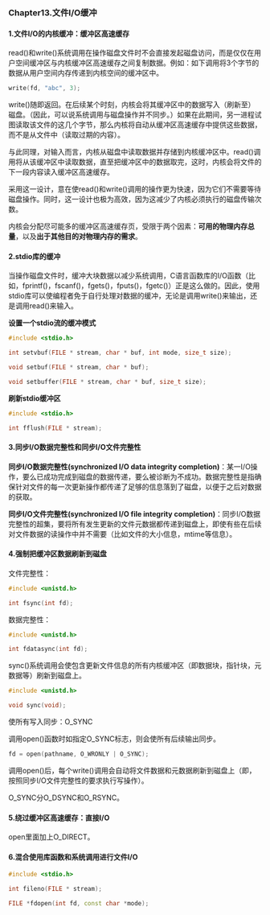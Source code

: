 ### Chapter13.文件I/O缓冲

#### 1.文件I/O的内核缓冲：缓冲区高速缓存

read()和write()系统调用在操作磁盘文件时不会直接发起磁盘访问，而是仅仅在用户空间缓冲区与内核缓冲区高速缓存之间复制数据。例如：如下调用将3个字节的数据从用户空间内存传递到内核空间的缓冲区中。

```c++
write(fd, "abc", 3);
```

write()随即返回。在后续某个时刻，内核会将其缓冲区中的数据写入（刷新至）磁盘。（因此，可以说系统调用与磁盘操作并不同步。）如果在此期间，另一进程试图读取该文件的这几个字节，那么内核将自动从缓冲区高速缓存中提供这些数据，而不是从文件中（读取过期的内容）。

与此同理，对输入而言，内核从磁盘中读取数据并存储到内核缓冲区中。read()调用将从该缓冲区中读取数据，直至把缓冲区中的数据取完，这时，内核会将文件的下一段内容读入缓冲区高速缓存。

采用这一设计，意在使read()和write()调用的操作更为快速，因为它们不需要等待磁盘操作。同时，这一设计也极为高效，因为这减少了内核必须执行的磁盘传输次数。

内核会分配尽可能多的缓冲区高速缓存页，受限于两个因素：**可用的物理内存总量**，以及**出于其他目的对物理内存的需求**。



#### 2.stdio库的缓冲

当操作磁盘文件时，缓冲大块数据以减少系统调用，C语言函数库的I/O函数（比如，fprintf()，fscanf()，fgets()，fputs()，fgetc()）正是这么做的。因此，使用stdio库可以使编程者免于自行处理对数据的缓冲，无论是调用write()来输出，还是调用read()来输入。



**设置一个stdio流的缓冲模式**

```c++
#include <stdio.h>

int setvbuf(FILE * stream, char * buf, int mode, size_t size);

void setbuf(FILE * stream, char * buf);

void setbuffer(FILE * stream, char * buf, size_t size);
```

**刷新stdio缓冲区**

```c++
#include <stdio.h>

int fflush(FILE * stream);
```



#### 3.同步I/O数据完整性和同步I/O文件完整性

**同步I/O数据完整性(synchronized I/O data integrity completion)**：某一I/O操作，要么已成功完成到磁盘的数据传递，要么被诊断为不成功。数据完整性是指确保针对文件的每一次更新操作都传递了足够的信息落到了磁盘，以便于之后对数据的获取。

**同步I/O文件完整性(synchronized I/O file integrity completion)**：同步I/O数据完整性的超集，要将所有发生更新的文件元数据都传递到磁盘上，即使有些在后续对文件数据的读操作中并不需要（比如文件的大小信息，mtime等信息）。



#### 4.强制把缓冲区数据刷新到磁盘

文件完整性：

```c++
#include <unistd.h>

int fsync(int fd);
```

数据完整性：

```c++
#include <unistd.h>

int fdatasync(int fd);
```

sync()系统调用会使包含更新文件信息的所有内核缓冲区（即数据块，指针块，元数据等）刷新到磁盘上。

```c++
#include <unistd.h>

void sync(void);
```

使所有写入同步：O_SYNC

调用open()函数时如指定O_SYNC标志，则会使所有后续输出同步。

```c++
fd = open(pathname, O_WRONLY | O_SYNC);
```

调用open()后，每个write()调用会自动将文件数据和元数据刷新到磁盘上（即，按照同步I/O文件完整性的要求执行写操作）。

O_SYNC分O_DSYNC和O_RSYNC。



#### 5.绕过缓冲区高速缓存：直接I/O

open里面加上O_DIRECT。



#### 6.混合使用库函数和系统调用进行文件I/O

```c++
#include <stdio.h>

int fileno(FILE * stream);

FILE *fdopen(int fd, const char *mode);
```













